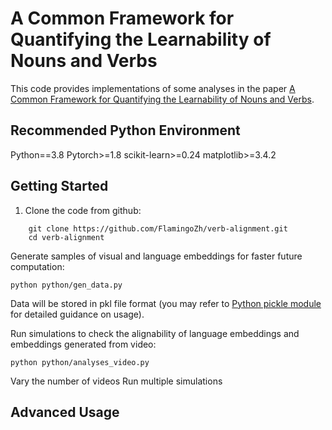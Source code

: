 # A Common Framework for Quantifying the Learnability of Nouns and Verbs

This code provides implementations of some analyses in the paper [A Common Framework for Quantifying the Learnability of Nouns and Verbs](https://escholarship.org/uc/item/8dn6k82j).

## Recommended Python Environment

Python==3.8
Pytorch>=1.8
scikit-learn>=0.24
matplotlib>=3.4.2

## Getting Started

1. Clone the code from github:
```
	git clone https://github.com/FlamingoZh/verb-alignment.git
    cd verb-alignment 
```

Generate samples of visual and language embeddings for faster future computation:

	python python/gen_data.py

Data will be stored in pkl file format (you may refer to [Python pickle module](https://docs.python.org/3/library/pickle.html) for detailed guidance on usage).

Run simulations to check the alignability of language embeddings and embeddings generated from video:

	python python/analyses_video.py

Vary the number of videos Run multiple simulations



## Advanced Usage

